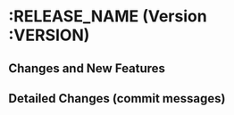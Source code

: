 # :RELEASE_NAME (Version :VERSION)

## Changes and New Features

<!-- Describe the main changes on a high level. It is a good opportunity to track your todos here and then overtime turn them into explanations of the achieved changes. -->

## Detailed Changes (commit messages)

<!-- This will be maintained by the commit-msg hook. However, before merging changes, you can review them and adjust where needed -->
